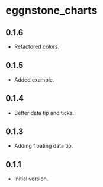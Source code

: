 # eggnstone_charts

## 0.1.6

- Refactored colors.

## 0.1.5

- Added example.

## 0.1.4

- Better data tip and ticks.

## 0.1.3

- Adding floating data tip.

## 0.1.1

- Initial version.
